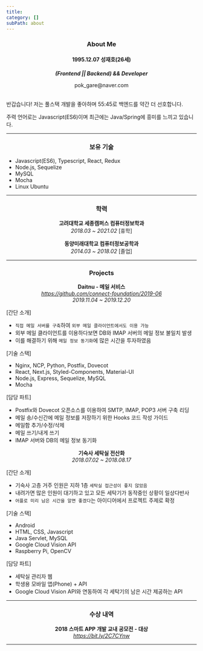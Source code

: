 ```yaml
---
title:
category: []
subPath: about
---
```


### <center>About Me</center>

#### <center>1995.12.07 성재호(26세)</center>

**_<center>(Frontend || Backend) && Developer</center>_**

<center>pok_gare@naver.com</center><br />

반갑습니다! 저는 풀스택 개발을 좋아하며 55:45로 백엔드를 약간 더 선호합니다.

주력 언어로는 Javascript(ES6)이며 최근에는 Java/Spring에 흥미를 느끼고 있습니다.

---

### <center>보유 기술</center>

- Javascript(ES6), Typescript, React, Redux
- Node.js, Sequelize
- MySQL
- Mocha
- Linux Ubuntu

---

### <center>학력</center>

**<center>고려대학교 세종캠퍼스 컴퓨터정보학과</center>**
_<center>2018.03 ~ 2021.02_ [휴학]</center>

**<center>동양미래대학교 컴퓨터정보공학과</center>**
_<center>2014.03 ~ 2018.02_ [졸업]</center>

---

### <center>Projects</center>

**<center>Daitnu - 메일 서비스</center>**
_<center>https://github.com/connect-foundation/2019-06</center>_
_<center>2019.11.04 ~ 2019.12.20</center>_

[간단 소개]

- `직접 메일 서버를 구축`하여 `외부 메일 클라이언트에서도 이용 가능`
- 외부 메일 클라이언트를 이용하다보면 DB와 IMAP 서버의 메일 정보 불일치 발생
- 이를 해결하기 위해 `메일 정보 동기화`에 많은 시간을 투자하였음

[기술 스택]

- Nginx, NCP, Python, Postfix, Dovecot
- React, Next.js, Styled-Components, Material-UI
- Node.js, Express, Sequelize, MySQL
- Mocha

[담당 파트]

- Postfix와 Dovecot 오픈소스를 이용하여 SMTP, IMAP, POP3 서버 구축 리딩
- 메일 송/수신간에 메일 정보를 저장하기 위한 Hooks 코드 작성 가이드
- 메일함 추가/수정/삭제
- 메일 쓰기/내게 쓰기
- IMAP 서버와 DB의 메일 정보 동기화

**<center>기숙사 세탁실 전산화</center>**
_<center>2018.07.02 ~ 2018.08.17</center>_

[간단 소개]

- 기숙사 고층 거주 인원은 지하 1층 `세탁실 접근성이 좋지 않았음`
- 내려가면 많은 인원이 대기하고 있고 모든 세탁기가 동작중인 상황이 일상다반사
- `어플로 미리 남은 시간을 알면 좋겠다`는 아이디어에서 프로젝트 주제로 확정

[기술 스택]

- Android
- HTML, CSS, Javascript
- Java Servlet, MySQL
- Google Cloud Vision API
- Raspberry Pi, OpenCV

[담당 파트]

- 세탁실 관리자 웹
- 학생용 모바일 앱(Phone) + API
- Google Cloud Vision API와 연동하여 각 세탁기의 남은 시간 제공하는 API

---

### <center>수상 내역</center>

**<center>2018 스마트 APP 개발 교내 공모전 - 대상</center>**
_<center>https://bit.ly/2C7CYnw</center>_

---
